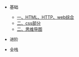 * 基础

  * [一、HTML、HTTP、web综合](http.md)
  * [二、css部分](css.md)
  * [二、思维导图](javascript思维导图.md)
  

* 进阶

  

* 全栈

  

